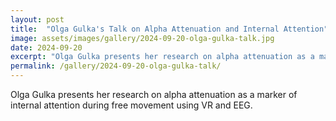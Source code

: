 ```yaml
---
layout: post
title:  "Olga Gulka's Talk on Alpha Attenuation and Internal Attention"
image: assets/images/gallery/2024-09-20-olga-gulka-talk.jpg
date: 2024-09-20
excerpt: "Olga Gulka presents her research on alpha attenuation as a marker of internal attention during free movement using VR and EEG."
permalink: /gallery/2024-09-20-olga-gulka-talk/
---
```

Olga Gulka presents her research on alpha attenuation as a marker of internal attention during free movement using VR and EEG.